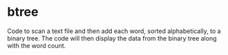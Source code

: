 # btree
Code to scan a text file and then add each word, sorted alphabetically, to a binary tree. The code will then display the data from the binary tree along with the word count.
